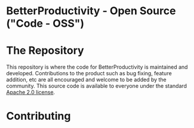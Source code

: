 # BetterProductivity - Open Source ("Code - OSS")

# The Repository

This repository is where the code for BetterProductivity is maintained and developed. Contributions to the product such
as bug fixing, feature addition, etc are all encouraged and welcome to be added by the community. This source code is
available to everyone under the standard [Apache 2.0 license](./LICENSE.txt).

# Contributing

